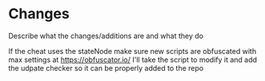 # Changes
Describe what the changes/additions are and what they do

If the cheat uses the stateNode make sure new scripts are obfuscated with max settings at https://obfuscator.io/ I'll take the script to modify it and add the udpate checker so it can be properly added to the repo
